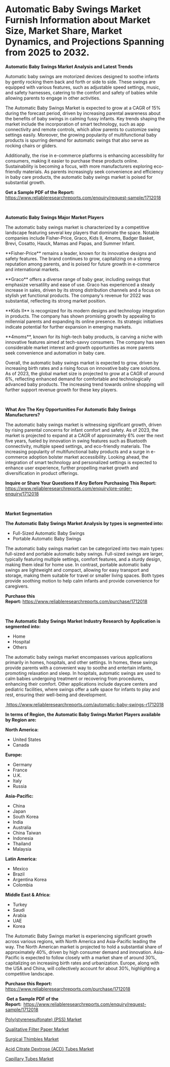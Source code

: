 <p><h1>Automatic Baby Swings Market Furnish Information about Market Size, Market Share, Market Dynamics, and Projections Spanning from 2025 to 2032.</h1></p><p><strong>Automatic Baby Swings Market Analysis and Latest Trends</strong></p>
<p><p>Automatic baby swings are motorized devices designed to soothe infants by gently rocking them back and forth or side to side. These swings are equipped with various features, such as adjustable speed settings, music, and safety harnesses, catering to the comfort and safety of babies while allowing parents to engage in other activities.</p><p>The Automatic Baby Swings Market is expected to grow at a CAGR of 15% during the forecast period, driven by increasing parental awareness about the benefits of baby swings in calming fussy infants. Key trends shaping the market include the incorporation of smart technology, such as app connectivity and remote controls, which allow parents to customize swing settings easily. Moreover, the growing popularity of multifunctional baby products is spurring demand for automatic swings that also serve as rocking chairs or gliders.</p><p>Additionally, the rise in e-commerce platforms is enhancing accessibility for consumers, making it easier to purchase these products online. Sustainability is becoming a focus, with more manufacturers exploring eco-friendly materials. As parents increasingly seek convenience and efficiency in baby care products, the automatic baby swings market is poised for substantial growth.</p></p>
<p><strong>Get a Sample PDF of the Report:&nbsp;</strong> <a href="https://www.reliableresearchreports.com/enquiry/request-sample/1712018?utm_campaign=41&utm_medium=2&utm_source=Github&utm_content=ia&utm_term=11012025&utm_id=automatic-baby-swings">https://www.reliableresearchreports.com/enquiry/request-sample/1712018</a></p>
<p>&nbsp;</p>
<p><strong>Automatic Baby Swings Major Market Players</strong></p>
<p><p>The automatic baby swings market is characterized by a competitive landscape featuring several key players that dominate the space. Notable companies include Fisher-Price, Graco, Kids II, 4moms, Badger Basket, Brevi, Cosatto, Hauck, Mamas and Papas, and Summer Infant.</p><p>**Fisher-Price** remains a leader, known for its innovative designs and safety features. The brand continues to grow, capitalizing on a strong reputation among parents, and is poised for future growth in e-commerce and international markets. </p><p>**Graco** offers a diverse range of baby gear, including swings that emphasize versatility and ease of use. Graco has experienced a steady increase in sales, driven by its strong distribution channels and a focus on stylish yet functional products. The company's revenue for 2022 was substantial, reflecting its strong market position.</p><p>**Kids II** is recognized for its modern designs and technology integration in products. The company has shown promising growth by appealing to millennial parents and expanding its online presence. Its strategic initiatives indicate potential for further expansion in emerging markets.</p><p>**4moms**, known for its high-tech baby products, is carving a niche with innovative features aimed at tech-savvy consumers. The company has seen considerable market interest and growth opportunities as more parents seek convenience and automation in baby care.</p><p>Overall, the automatic baby swings market is expected to grow, driven by increasing birth rates and a rising focus on innovative baby care solutions. As of 2023, the global market size is projected to grow at a CAGR of around 6%, reflecting enhanced demand for comfortable and technologically advanced baby products. The increasing trend towards online shopping will further support revenue growth for these key players.</p></p>
<p>&nbsp;</p>
<p><strong>What Are The Key Opportunities For Automatic Baby Swings Manufacturers?</strong></p>
<p><p>The automatic baby swings market is witnessing significant growth, driven by rising parental concerns for infant comfort and safety. As of 2023, the market is projected to expand at a CAGR of approximately 6% over the next five years, fueled by innovation in swing features such as Bluetooth connectivity, multiple speed settings, and eco-friendly materials. The increasing popularity of multifunctional baby products and a surge in e-commerce adoption bolster market accessibility. Looking ahead, the integration of smart technology and personalized settings is expected to enhance user experience, further propelling market growth and diversification in product offerings.</p></p>
<p><strong>Inquire or Share Your Questions If Any Before Purchasing This Report:</strong> <a href="https://www.reliableresearchreports.com/enquiry/pre-order-enquiry/1712018?utm_campaign=41&utm_medium=2&utm_source=Github&utm_content=ia&utm_term=11012025&utm_id=automatic-baby-swings">https://www.reliableresearchreports.com/enquiry/pre-order-enquiry/1712018</a></p>
<p>&nbsp;</p>
<p><strong>Market Segmentation</strong></p>
<p><strong>The Automatic Baby Swings Market Analysis by types is segmented into:</strong></p>
<p><ul><li>Full-Sized Automatic Baby Swings</li><li>Portable Automatic Baby Swings</li></ul></p>
<p><p>The automatic baby swings market can be categorized into two main types: full-sized and portable automatic baby swings. Full-sized swings are larger, typically featuring multiple settings, comfort features, and a sturdy design, making them ideal for home use. In contrast, portable automatic baby swings are lightweight and compact, allowing for easy transport and storage, making them suitable for travel or smaller living spaces. Both types provide soothing motion to help calm infants and provide convenience for caregivers.</p></p>
<p><strong>Purchase this Report:&nbsp;</strong><a href="https://www.reliableresearchreports.com/purchase/1712018?utm_campaign=41&utm_medium=2&utm_source=Github&utm_content=ia&utm_term=11012025&utm_id=automatic-baby-swings">https://www.reliableresearchreports.com/purchase/1712018</a></p>
<p>&nbsp;</p>
<p><strong>The Automatic Baby Swings Market Industry Research by Application is segmented into:</strong></p>
<p><ul><li>Home</li><li>Hospital</li><li>Others</li></ul></p>
<p><p>The automatic baby swings market encompasses various applications primarily in homes, hospitals, and other settings. In homes, these swings provide parents with a convenient way to soothe and entertain infants, promoting relaxation and sleep. In hospitals, automatic swings are used to calm babies undergoing treatment or recovering from procedures, enhancing their comfort. Other applications include daycare centers and pediatric facilities, where swings offer a safe space for infants to play and rest, ensuring their well-being and development.</p></p>
<p><a href="https://www.reliableresearchreports.com/automatic-baby-swings-r1712018?utm_campaign=41&utm_medium=2&utm_source=Github&utm_content=ia&utm_term=11012025&utm_id=automatic-baby-swings">&nbsp;https://www.reliableresearchreports.com/automatic-baby-swings-r1712018</a></p>
<p><strong>In terms of Region, the Automatic Baby Swings Market Players available by Region are:</strong></p>
<p>
    <p> <strong> North America: </strong>
        <ul>
            <li>United States</li>
            <li>Canada</li>
        </ul>
        </p> 
    <p> <strong> Europe: </strong>
        <ul>
            <li>Germany</li>
            <li>France</li>
            <li>U.K.</li>
            <li>Italy</li>
            <li>Russia</li>
        </ul>
        </p> 
    <p> <strong> Asia-Pacific: </strong>
        <ul>
            <li>China</li>
            <li>Japan</li>
            <li>South Korea</li>
            <li>India</li>
            <li>Australia</li>
            <li>China Taiwan</li>
            <li>Indonesia</li>
            <li>Thailand</li>
            <li>Malaysia</li>
        </ul>
        </p> 
    <p> <strong> Latin America: </strong>
        <ul>
            <li>Mexico</li>
            <li>Brazil</li>
            <li>Argentina Korea</li>
            <li>Colombia</li>
        </ul>
        </p> 
    <p> <strong> Middle East & Africa: </strong>
        <ul>
            <li>Turkey</li>
            <li>Saudi</li>
            <li>Arabia</li>
            <li>UAE</li>
            <li>Korea</li>
        </ul>
    </p>
    </p>
<p><p>The Automatic Baby Swings market is experiencing significant growth across various regions, with North America and Asia-Pacific leading the way. The North American market is projected to hold a substantial share of approximately 40%, driven by high consumer demand and innovation. Asia-Pacific is expected to follow closely with a market share of around 30%, capitalizing on increasing birth rates and urbanization. Europe, along with the USA and China, will collectively account for about 30%, highlighting a competitive landscape.</p></p>
<p><strong>Purchase this Report: </strong><a href="https://www.reliableresearchreports.com/purchase/1712018?utm_campaign=41&utm_medium=2&utm_source=Github&utm_content=ia&utm_term=11012025&utm_id=automatic-baby-swings">https://www.reliableresearchreports.com/purchase/1712018</a></p>
<p>&nbsp;<strong>Get a Sample PDF of the Report:&nbsp;&nbsp;</strong><a href="https://www.reliableresearchreports.com/enquiry/request-sample/1712018?utm_campaign=41&utm_medium=2&utm_source=Github&utm_content=ia&utm_term=11012025&utm_id=automatic-baby-swings">https://www.reliableresearchreports.com/enquiry/request-sample/1712018</a></p>
<p><strong></strong></p>
<p><p><a href="https://github.com/kbollin866/Market-Research-Report-List-1/blob/main/polystyrenesulfonate-pss-market.md?utm_campaign=41&utm_medium=2&utm_source=Github&utm_content=ia&utm_term=11012025&utm_id=automatic-baby-swings">Poly(styrenesulfonate) (PSS) Market</a></p><p><a href="https://github.com/nicoletavirag/Market-Research-Report-List-5/blob/main/qualitative-filter-paper-market.md?utm_campaign=41&utm_medium=2&utm_source=Github&utm_content=ia&utm_term=11012025&utm_id=automatic-baby-swings">Qualitative Filter Paper Market</a></p><p><a href="https://github.com/mauripalmi/Market-Research-Report-List-5/blob/main/surgical-thimbles-market.md?utm_campaign=41&utm_medium=2&utm_source=Github&utm_content=ia&utm_term=11012025&utm_id=automatic-baby-swings">Surgical Thimbles Market</a></p><p><a href="https://github.com/sholympia197070/Market-Research-Report-List-1/blob/main/acid-citrate-dextrose-acd-tubes-market.md?utm_campaign=41&utm_medium=2&utm_source=Github&utm_content=ia&utm_term=11012025&utm_id=automatic-baby-swings">Acid Citrate Dextrose (ACD) Tubes Market</a></p><p><a href="https://github.com/sca704osol/Market-Research-Report-List-1/blob/main/capillary-tubes-market.md?utm_campaign=41&utm_medium=2&utm_source=Github&utm_content=ia&utm_term=11012025&utm_id=automatic-baby-swings">Capillary Tubes Market</a></p></p>